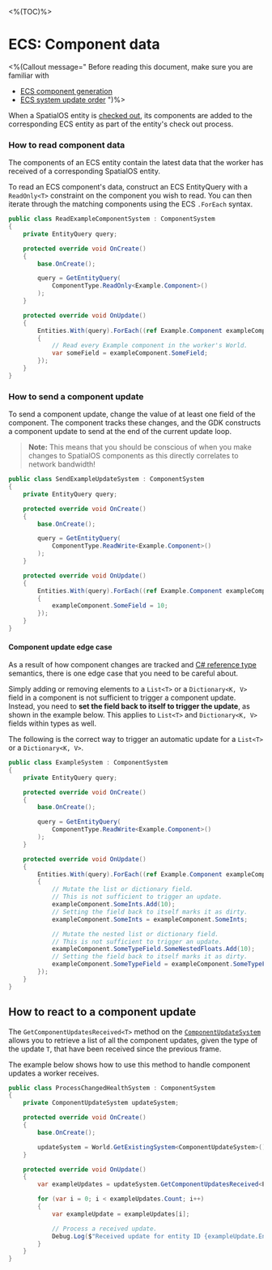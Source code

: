<%(TOC)%>

# ECS: Component data

<%(Callout message="
Before reading this document, make sure you are familiar with

  * [ECS component generation]({{.Site.BaseURL}}/reference/concepts/code-generation)
  * [ECS system update order]({{.Site.BaseURL}}/workflows/ecs/concepts/system-update-order)
")%>

When a SpatialOS entity is [checked out]({{.Site.BaseURL}}/reference/glossary#checking-out), its components are added to the corresponding ECS entity as part of the entity's check out process.

### How to read component data

The components of an ECS entity contain the latest data that the worker has received of a corresponding SpatialOS entity.

To read an ECS component's data, construct an ECS EntityQuery with a `ReadOnly<T>` constraint on the component you wish to read. You can then iterate through the matching components using the ECS `.ForEach` syntax.

```csharp
public class ReadExampleComponentSystem : ComponentSystem
{
    private EntityQuery query;

    protected override void OnCreate()
    {
        base.OnCreate();

        query = GetEntityQuery(
            ComponentType.ReadOnly<Example.Component>()
        );
    }

    protected override void OnUpdate()
    {
        Entities.With(query).ForEach((ref Example.Component exampleComponent) =>
        {
            // Read every Example component in the worker's World.
            var someField = exampleComponent.SomeField;
        });
    }
}
```

### How to send a component update

To send a component update, change the value of at least one field of the component. The component tracks these changes, and the GDK constructs a component update to send at the end of the current update loop.

> **Note:** This means that you should be conscious of when you make changes to SpatialOS components as this directly correlates to network bandwidth!

```csharp
public class SendExampleUpdateSystem : ComponentSystem
{
    private EntityQuery query;

    protected override void OnCreate()
    {
        base.OnCreate();

        query = GetEntityQuery(
            ComponentType.ReadWrite<Example.Component>()
        );
    }

    protected override void OnUpdate()
    {
        Entities.With(query).ForEach((ref Example.Component exampleComponent) =>
        {
            exampleComponent.SomeField = 10;
        });
    }
}
```

#### Component update edge case

As a result of how component changes are tracked and [C# reference type](https://docs.microsoft.com/en-us/dotnet/csharp/language-reference/keywords/reference-types) semantics, there is one edge case that you need to be careful about.

Simply adding or removing elements to a `List<T>` or a `Dictionary<K, V>` field in a component is not sufficient to trigger a component update. Instead, you need to **set the field back to itself to trigger the update**, as shown in the example below. This applies to `List<T>` and `Dictionary<K, V>` fields within types as well.

The following is the correct way to trigger an automatic update for a `List<T>` or a `Dictionary<K, V>`.

```csharp
public class ExampleSystem : ComponentSystem
{
    private EntityQuery query;

    protected override void OnCreate()
    {
        base.OnCreate();

        query = GetEntityQuery(
            ComponentType.ReadWrite<Example.Component>()
        );
    }

    protected override void OnUpdate()
    {
        Entities.With(query).ForEach((ref Example.Component exampleComponent) =>
        {
            // Mutate the list or dictionary field.
            // This is not sufficient to trigger an update.
            exampleComponent.SomeInts.Add(10);
            // Setting the field back to itself marks it as dirty.
            exampleComponent.SomeInts = exampleComponent.SomeInts;

            // Mutate the nested list or dictionary field.
            // This is not sufficient to trigger an update.
            exampleComponent.SomeTypeField.SomeNestedFloats.Add(10);
            // Setting the field back to itself marks it as dirty.
            exampleComponent.SomeTypeField = exampleComponent.SomeTypeField;
        });
    }
}
```

## How to react to a component update

The `GetComponentUpdatesReceived<T>` method on the [`ComponentUpdateSystem`]({{.Site.BaseURL}}/api/core/component-update-system) allows you to retrieve a list of all the component updates, given the type of the update `T`, that have been received since the previous frame.

The example below shows how to use this method to handle component updates a worker receives.

```csharp
public class ProcessChangedHealthSystem : ComponentSystem
{
    private ComponentUpdateSystem updateSystem;

    protected override void OnCreate()
    {
        base.OnCreate();

        updateSystem = World.GetExistingSystem<ComponentUpdateSystem>();
    }

    protected override void OnUpdate()
    {
        var exampleUpdates = updateSystem.GetComponentUpdatesReceived<Example.Update>();

        for (var i = 0; i < exampleUpdates.Count; i++)
        {
            var exampleUpdate = exampleUpdates[i];

            // Process a received update.
            Debug.Log($"Received update for entity ID {exampleUpdate.EntityId}");
        }
    }
}
```
